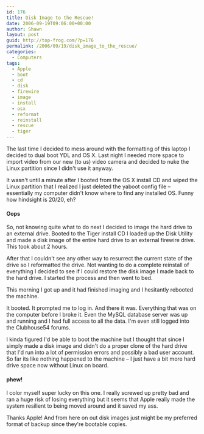 ```yaml
---
id: 176
title: Disk Image to the Rescue!
date: 2006-09-19T09:06:00+00:00
author: Shawn
layout: post
guid: http://top-frog.com/?p=176
permalink: /2006/09/19/disk_image_to_the_rescue/
categories:
  - Computers
tags:
  - Apple
  - boot
  - cd
  - disk
  - firewire
  - image
  - install
  - osx
  - reformat
  - reinstall
  - rescue
  - tiger
---
```

The last time I decided to mess around with the formatting of this laptop I decided to dual boot YDL and OS X. Last night I needed more space to import video from our new (to us) video camera and decided to nuke the Linux partition since I didn't use it anyway.

It wasn't until a minute after I booted from the OS X install CD and wiped the Linux partition that I realized I just deleted the yaboot config file – essentially my computer didn't know where to find any installed OS. Funny how hindsight is 20/20, eh?

#### Oops

So, not knowing quite what to do next I decided to image the hard drive to an external drive. Booted to the Tiger install CD I loaded up the Disk Utility and made a disk image of the entire hard drive to an external firewire drive. This took about 2 hours.

After that I couldn't see any other way to resurrect the current state of the drive so I reformatted the drive. Not wanting to do a complete reinstall of everything I decided to see if I could restore the disk image I made back to the hard drive. I started the process and then went to bed.

This morning I got up and it had finished imaging and I hesitantly rebooted the machine.

It booted. It prompted me to log in. And there it was. Everything that was on the computer before I broke it. Even the MySQL database server was up and running and I had full access to all the data. I'm even still logged into the Clubhouse54 forums.

I kinda figured I'd be able to boot the machine but I thought that since I simply made a disk image and didn't do a proper clone of the hard drive that I'd run into a lot of permission errors and possibly a bad user account. So far its like nothing happened to the machine – I just have a bit more hard drive space now without Linux on board.

#### phew!

I color myself super lucky on this one. I really screwed up pretty bad and ran a huge risk of losing everything but it seems that Apple really made the system resilient to being moved around and it saved my ass.

Thanks Apple! And from here on out disk images just might be my preferred format of backup since they're bootable copies.